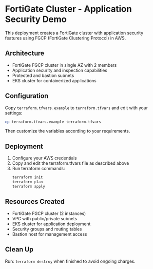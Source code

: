 # FortiGate Cluster - Application Security Demo

This deployment creates a FortiGate cluster with application security features using FGCP (FortiGate Clustering Protocol) in AWS.

## Architecture

- FortiGate FGCP cluster in single AZ with 2 members
- Application security and inspection capabilities
- Protected and bastion subnets
- EKS cluster for containerized applications

## Configuration

Copy `terraform.tfvars.example` to `terraform.tfvars` and edit with your settings:

```bash
cp terraform.tfvars.example terraform.tfvars
```

Then customize the variables according to your requirements.

## Deployment

1. Configure your AWS credentials
2. Copy and edit the terraform.tfvars file as described above
3. Run terraform commands:
   ```bash
   terraform init
   terraform plan
   terraform apply
   ```

## Resources Created

- FortiGate FGCP cluster (2 instances)
- VPC with public/private subnets
- EKS cluster for application deployment
- Security groups and routing tables
- Bastion host for management access

## Clean Up

Run: `terraform destroy` when finished to avoid ongoing charges.
